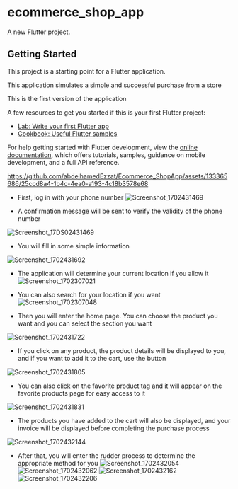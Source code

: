 # ecommerce_shop_app

A new Flutter project.

## Getting Started

This project is a starting point for a Flutter application.

This application simulates a simple and successful purchase from a store

This is the first version of the application


A few resources to get you started if this is your first Flutter project:

- [Lab: Write your first Flutter app](https://docs.flutter.dev/get-started/codelab)
- [Cookbook: Useful Flutter samples](https://docs.flutter.dev/cookbook)

For help getting started with Flutter development, view the
[online documentation](https://docs.flutter.dev/), which offers tutorials,
samples, guidance on mobile development, and a full API reference.



https://github.com/abdelhamedEzzat/Ecommerce_ShopApp/assets/133365686/25ccd8a4-1b4c-4ea0-a193-4c18b3578e68



 - First, log in with your phone number
![Screenshot_1702431469](https://github.com/abdelhamedEzzat/Ecommerce_ShopApp/assets/133365686/d31c002f-8fe6-455c-996e-2757d7674999)

 - A confirmation message will be sent to verify the validity of the phone number

![Screenshot_17DS02431469](https://github.com/abdelhamedEzzat/Ecommerce_ShopApp/assets/133365686/3df374c3-c90a-4954-92fc-07d6bf29a972)

 - You will fill in some simple information

![Screenshot_1702431692](https://github.com/abdelhamedEzzat/Ecommerce_ShopApp/assets/133365686/ada637e2-482e-43a1-8b18-16bddb1512c1)

 - The application will determine your current location if you allow it
![Screenshot_1702307021](https://github.com/abdelhamedEzzat/Ecommerce_ShopApp/assets/133365686/5ab4c368-6d7e-4d4d-a76f-ba0331f5d868)

 - You can also search for your location if you want
![Screenshot_1702307048](https://github.com/abdelhamedEzzat/Ecommerce_ShopApp/assets/133365686/950f1ec0-6035-4b26-bf69-5323d1c1b99c)

 - Then you will enter the home page. You can choose the product you want and you can select the section you want

![Screenshot_1702431722](https://github.com/abdelhamedEzzat/Ecommerce_ShopApp/assets/133365686/779dda75-3ab5-4ea6-87f5-ce5a11d1b30c)

 - If you click on any product, the product details will be displayed to you, and if you want to add it to the cart, use the button
  
![Screenshot_1702431805](https://github.com/abdelhamedEzzat/Ecommerce_ShopApp/assets/133365686/0706aceb-c96d-4822-98e5-31779044c1c0)

 - You can also click on the favorite product tag and it will appear on the favorite products page for easy access to it

 ![Screenshot_1702431831](https://github.com/abdelhamedEzzat/Ecommerce_ShopApp/assets/133365686/ae535e24-7757-44eb-9db1-cb1dfceb64d7)

  - The products you have added to the cart will also be displayed, and your invoice will be displayed before completing the purchase process
  
![Screenshot_1702432144](https://github.com/abdelhamedEzzat/Ecommerce_ShopApp/assets/133365686/ee3980cf-f335-4b11-9414-72274e53dc06)

  - After that, you will enter the rudder process to determine the appropriate method for you
![Screenshot_1702432054](https://github.com/abdelhamedEzzat/Ecommerce_ShopApp/assets/133365686/197c00f2-e08c-46c8-9e93-55277a0fb4b8)
![Screenshot_1702432062](https://github.com/abdelhamedEzzat/Ecommerce_ShopApp/assets/133365686/d078f754-952f-4698-a134-4000108fa1b8)
![Screenshot_1702432162](https://github.com/abdelhamedEzzat/Ecommerce_ShopApp/assets/133365686/51deeffe-30d0-40ec-b5e5-498b23801804)
![Screenshot_1702432206](https://github.com/abdelhamedEzzat/Ecommerce_ShopApp/assets/133365686/c05df6db-7b1d-4bca-98fa-ee26842bd8e2)

